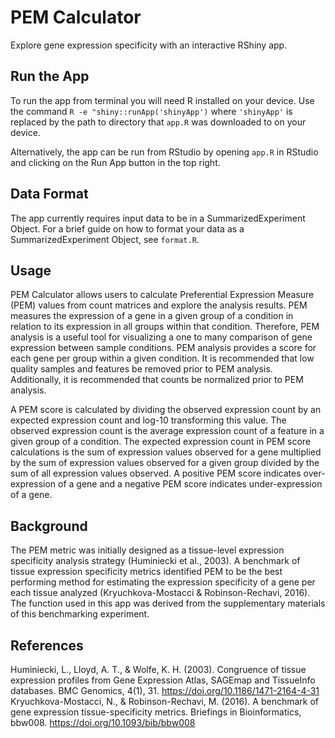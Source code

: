 PEM Calculator
=====

Explore gene expression specificity with an interactive RShiny app.

Run the App
------

To run the app from terminal you will need R installed on your device. Use the command `R -e "shiny::runApp('shinyApp')` where `'shinyApp'` is replaced by the path to directory that `app.R` was downloaded to on your device.

Alternatively, the app can be run from RStudio by opening `app.R` in RStudio and clicking on the Run App button in the top right.

Data Format
------

The app currently requires input data to be in a SummarizedExperiment Object. For a brief guide on how to format your data as a SummarizedExperiment Object, see `format.R`.

Usage
------

PEM Calculator allows users to calculate Preferential Expression Measure (PEM) values from count matrices and explore the analysis results. PEM
measures the expression of a gene in a given group of a condition in relation to its expression in all groups within that condition. Therefore, PEM analysis is a useful tool for visualizing a one to many comparison of gene expression between sample conditions. PEM analysis provides a score for each gene per group within a given condition. It is recommended that low quality samples and features be removed prior to PEM analysis. Additionally, it is recommended that counts be normalized prior to PEM analysis.


A PEM score is calculated by dividing the observed expression count by an expected expression count and log-10 transforming this value. The observed expression count is the average expression count of a feature in a given group of a condition. The expected expression count in PEM score calculations is the sum of expression values observed for a gene multiplied by the sum of expression values observed for a given group divided by the sum of all expression values observed. A positive PEM score indicates over-expression of a gene and a negative PEM score indicates under-expression of a gene. 

Background
------

The PEM metric was initially designed as a tissue-level expression specificity analysis strategy (Huminiecki et al., 2003). A benchmark of tissue expression specificity metrics identified PEM to be the best performing method for estimating the expression specificity of a gene per each tissue analyzed (Kryuchkova-Mostacci & Robinson-Rechavi, 2016). The function used in this app was derived from the supplementary materials of this benchmarking experiment.

References
------

Huminiecki, L., Lloyd, A. T., & Wolfe, K. H. (2003). Congruence of tissue expression profiles from Gene Expression Atlas, SAGEmap and TissueInfo databases. BMC Genomics, 4(1), 31. https://doi.org/10.1186/1471-2164-4-31
Kryuchkova-Mostacci, N., & Robinson-Rechavi, M. (2016). A benchmark of gene expression tissue-specificity metrics. Briefings in Bioinformatics, bbw008. https://doi.org/10.1093/bib/bbw008





